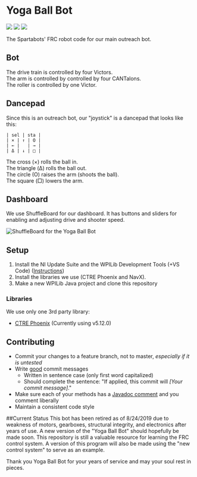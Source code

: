 # Yoga Ball Bot

![](https://img.shields.io/github/contributors/SkylineSpartabots/YogaBallBot.svg?style=flat-square)
![](https://img.shields.io/github/languages/code-size/SkylineSpartabots/YogaBallBot.svg?style=flat-square)
![](https://img.shields.io/github/license/SkylineSpartabots/YogaBallBot.svg?style=flat-square)

The Spartabots' FRC robot code for our main outreach bot.

## Bot

The drive train is controlled by four Victors.  
The arm is controlled by controlled by four CANTalons.  
The roller is controlled by one Victor.

## Dancepad

Since this is an outreach bot, our "joystick" is a dancepad that looks like this:
```
| sel | sta |
| × | ↑ | O |
| ← |   | → |
| Δ | ↓ | □ |
```
The cross (×) rolls the ball in.  
The triangle (Δ) rolls the ball out.  
The circle (O) raises the arm (shoots the ball).  
The square (□) lowers the arm.

## Dashboard

We use ShuffleBoard for our dashboard. It has buttons and sliders for enabling and adjusting drive and shooter speed.

![ShuffleBoard for the Yoga Ball Bot](https://user-images.githubusercontent.com/14433542/52677678-bde70a80-2ee3-11e9-97ee-eb9d55db1ab0.png)

## Setup

1. Install the NI Update Suite and the WPILib Development Tools (+VS Code) ([Instructions][installation-instructions])
2. Install the libraries we use (CTRE Phoenix and NavX).
3. Make a new WPILib Java project and clone this repository

### Libraries
We use only one 3rd party library:
- [CTRE Phoenix][ctre-phoenix] (Currently using v5.12.0)

## Contributing
- Commit your changes to a feature branch, not to master, _especially if it is untested_
- Write [good][good-commit-message] commit messages
	- Written in sentence case (only first word capitalized)
	- Should complete the sentence: "If applied, this commit will _[Your commit message]_."
- Make sure each of your methods has a [Javadoc comment][javadoc-comment] and you comment liberally
- Maintain a consistent code style

[installation-instructions]: https://wpilib.screenstepslive.com/s/currentCS/m/java/l/1027504-installing-the-frc-update-suite-all-languages
[ctre-phoenix]: http://www.ctr-electronics.com/control-system/hro.html#product_tabs_technical_resources
[good-commit-message]: https://juffalow.com/other/write-good-git-commit-message
[javadoc-comment]: https://en.wikipedia.org/wiki/Javadoc#Structure_of_a_Javadoc_comment

##Current Status
This bot has been retired as of 8/24/2019 due to weakness of motors, gearboxes, structural integrity, and electronics after years of use. A new version of the "Yoga Ball Bot" should hopefully be made soon. This repository is still a valuable resource for learning the FRC control system. A version of this program will also be made using the "new control system" to serve as an example.

Thank you Yoga Ball Bot for your years of service and may your soul rest in pieces.
